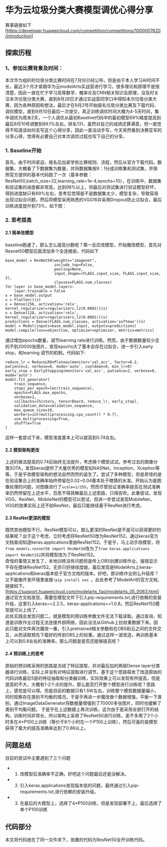 
# 华为云垃圾分类大赛模型调优心得分享
赛事链接如下[https://developer.huaweicloud.com/competition/competitions/1000007620/introduction]
## 探索历程
### 1、参加比赛背景及时间：
   本次华为组织的垃圾分类比赛时间在7月份已经公布，但是由于本人学习AI时间不长，最近3个月才紧跟华为云modelArts实战营进行学习，很多理论和原理不是很清楚，因此一直在忙于学习高等数学、概率论及CNN相关知识及原理，没及时关注本次垃圾分类大赛，直到8月28日才通过实战营同学口中得知本次垃圾分类大赛，因为各种原因和想法，最后才在9月2号开始报名垃圾分类比赛及下载代码、调优模型，直到9月10日最后一次提交，真正训练调优时间大概为4-5天时间，集中调优为周末2天，一个人调优从最初Baseline代码中的最初模型69%精度提高到最后9月10号调整到89.1%左右，排名131，虽然对自己的成绩还算满意，但一直觉得不知道该如何去写这个心得分享，因此一直没动手写，今天突然看到决赛亚军的分享心得，觉得有必要自己对本次调优过程也写下自己的分享。
### 1. Baseline开始
首先，由于时间紧迫，报名后加紧学些比赛规则、流程，然后从官方下载代码，数据集，大概看了下数据集为数量，并将数据集按9：1分成训练集和测试集，并按照官方提供的基本代码跑了一次（基本参数：ResNet50,batch_size=32,learning_rate=1e-4,epochs=10），在训练中，数据集和验证集的进度都非常高，达到98%以上，但最后对测试集进行验证模型好坏，得到进度缺只有69%左右，思考后觉得是不是数据集太少，模型复杂，导致容易出现过拟合问题，然后将模型采用熟悉的VGG16并采用Dropout防止过拟合，最后训练进度提升到73%，如下图：

### 2. 思考提高
#### 2.1 简单改模型
baseline跑通了，那么怎么提高分数呢？第一反应改模型，开始魔改模型，首先对Resnet50模型后面添加多个全连接层，代码如下<br>
```
base_model = ResNet50(weights="imagenet",
                      include_top=False,
                      pooling=None,
                      input_shape=(FLAGS.input_size, FLAGS.input_size, 3),
                      classes=FLAGS.num_classes)
for layer in base_model.layers:
    layer.trainable = False
x = base_model.output
x = Flatten()(x)
x = Dense(256, activation='relu', kernel_regularizer=regularizers.l2(0.0001))(x)
x = Dense(128, activation='relu', kernel_regularizer=regularizers.l2(0.0001))(x)
predictions = Dense(FLAGS.num_classes, activation='softmax')(x)
model = Model(inputs=base_model.input, outputs=predictions)
model.compile(loss=objective, optimizer=optimizer, metrics=metrics)
```

通过增加epochs数量，调节learning rate进行训练。然而，由于数据数量较少总的不到20000张图片，发现epochs大了基本会存在过拟合，进一步引入early stop，和learning 调节的机制。代码如下:<br>
```
reduce_lr = ReduceLROnPlateau(monitor='val_acc', factor=0.2, patience=2, verbose=0, mode='auto', cooldown=0, min_lr=0)
early_stop = EarlyStopping(monitor='val_acc', patience=2, verbose=0, mode='auto')
model.fit_generator(
    train_sequence,
    steps_per_epoch=len(train_sequence),
    epochs=FLAGS.max_epochs,
    verbose=1,
    callbacks=[history, tensorBoard, reduce_lr, early_stop],
    validation_data=validation_sequence,
    max_queue_size=10,
    workers=int(multiprocessing.cpu_count() * 0.7),
    use_multiprocessing=True,
    shuffle=True
)
```

这样一套尝试下来，模型准度基本上可以提高到0.74左右。<br>
#### 2.2 模型架构更改
上述的做法提高的0.74后始终无法提升，考虑换个模型试试。参考过去的图像分类SOTA，发现keras提供了大量优秀的模型如NASNet，Inception，Xception等等。于是乎改模型架构的想法自然而然的诞生了。尝试了多种模型，但是奇怪的是在验证集合上的准确率始终停留在0.02~0.04基本处于瞎猜的水准。开始认为是图像处理的问题，对图像进行了```scale=1/255```，然而尽管验证准确率提高在测试准确率仍然停留在上述水平，百思不得其解最后上述思路，只得告吹。此番尝试，发现VGG，ResNet，MobileNet的模型可以尝试，但进一步尝试发现MobileNet，VGG的效果实际上还不如ResNet，最后只能继续基于ResNet进行考虑。
#### 2.3 ResNet更深的模型
既然其他模型不行，ResNet模型可以，那么更深的ResNet是不是可以获得更好的结果呢？出于这个考虑，立时考虑将ResNet50改为ResNet152。通过keras官方文档查阅知道keras.applications里由ResNet152。于是乎，马上动手改模型，将```from models.resnet50 import ResNet50```改为了```from keras.applications import ResNet152```并将模型改为了ResNet152。<br>
奇怪的事情又发生了，本地训练没有问题但是传上OBS创建训练作业，报错显示不存在模块ResNet152。无奈只好继续度娘，最后发现是ModelArts上keras-applications和keras版本低于官方文档的版本。好吧，那训练作业则么升级库？又不能像开发环境里直接```!pip install xxx ```。此处参考了ModelArt的官方文档,链接如下。[https://support.huaweicloud.com/modelarts_faq/modelarts_05_0063.html]
通过官方文档发现，需要在模型文件下引入pip-requirements.txt,进行依赖的安装升级，这里引入keras==2.2.5，keras-applications==1.0.8。然后ResNet152模型就可以上线了。<br>
此处实践会发现问题二，就是模型的预训练参数文件无法下载读取。通过查询，知道是训练作业过程无法连接外部网络，因此没法从Github上拉权重数据下来。因此只能对文件再次魔改一番，引入pretrained相关参数和在OBS和云之间的文件交互，从而读取预先下载好的传到OBS上的权重。通过这样一波改造，再训练基本上可以到0.8左右的准确率。那么问题是是否还能够提高呢？
#### 2.4 预训练上的思考
原始的预训练采用的思路是冻结了特征提取，并对最后加的两层Dense layer分类器进行训练，实际上并没有对特征提取进行调节。基于这个思路萌发了改造原始的代码训练最后5层的特征抽取和分类器训练，实际效果上可以发现有所提高，但是提高的不大，大概有1-2个点的提升。那么能否打开整个模型进行训练呢？思路上，感觉是可以得。但是目前的数据只有1.5W左右，训练整个模型数据量偏小，同时观察存在类别不均衡的情况，于是乎再进一步魔改做个数据增强，平衡一下类别，通过ImageDataGenerator将数据量增强到了70000多张图片，同时也缓解了类别不均衡问题。
于是乎在上述数据上再次训练，这次由于是采用全部打开的结构，训练时间非常长，所以架构上采用了ResNet50进行训练，差不多用了2个小时多在4*P100上训练（等价于8个小时在一个P100上训练），然后可喜的是模型获得了极大的提高准确率达到了0.86以上。
## 问题总结
目前的尝试中主要遇到了三个问题<br>
- 1. 改模型后准确率不正确，好吧这个问题最后还是没解决。
- 2. 引入keras.applications发现版本低的问题，最终通过引入pip-requirements.txt,进行依赖的安装升级。
- 3. 在最后的大模型上，选择了4*P100训练，但是发现部署不上，最后选择了单个P100训练
## 代码部分
本文将代码放在了同一文件夹下，放置的代码为ResNet50全开训练代码。
